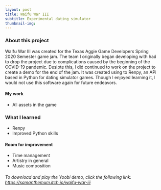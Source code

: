 ```yaml
---
layout: post
title: Waifu War III
subtitle: Experimental dating simulator
thumbnail-img: 
---
```



### About this project

Waifu War III was created for the Texas Aggie Game Developers Spring 2020 Semester game jam. The team I originally began developing with had to drop the project due to complications caused by the beginning of the COVID-19 pandemic. Desipte this, I did continued to work on the project to create a demo for the end of the jam. It was created using to Renpy, an API based in Python for dating simulator games. Though I enjoyed learning it, I would not use this software again for future endeavors.

#### My work

* All assets in the game

### What I learned

* Renpy
* Improved Python skills

#### Room for improvement

* Time management
* Artistry in general
* Music composition

###### To download and play the Yoobi demo, click the following link: https://samanthemum.itch.io/waifu-war-iii